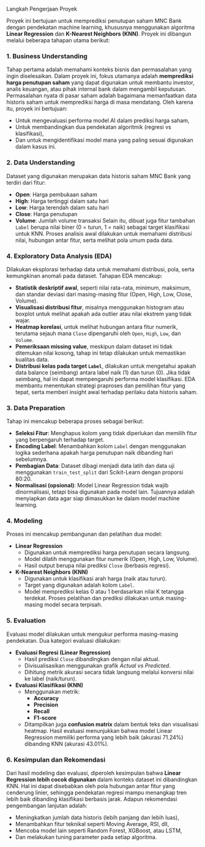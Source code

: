 Langkah Pengerjaan Proyek

Proyek ini bertujuan untuk memprediksi penutupan saham MNC Bank dengan pendekatan machine learning, khususnya menggunakan algoritma **Linear Regression** dan **K-Nearest Neighbors (KNN)**. Proyek ini dibangun melalui beberapa tahapan utama berikut:

### 1. Business Understanding
Tahap pertama adalah memahami konteks bisnis dan permasalahan yang ingin diselesaikan. Dalam proyek ini, fokus utamanya adalah **memprediksi harga penutupan saham** yang dapat digunakan untuk membantu investor, analis keuangan, atau pihak internal bank dalam mengambil keputusan.
Permasalahan nyata di pasar saham adalah bagaimana memanfaatkan data historis saham untuk memprediksi harga di masa mendatang. Oleh karena itu, proyek ini bertujuan:
- Untuk mengevaluasi performa model AI dalam prediksi harga saham,
- Untuk membandingkan dua pendekatan algoritmik (regresi vs klasifikasi),
- Dan untuk mengidentifikasi model mana yang paling sesuai digunakan dalam kasus ini.

### 2. Data Understanding
Dataset yang digunakan merupakan data historis saham MNC Bank yang terdiri dari fitur:
- **Open**: Harga pembukaan saham
- **High**: Harga tertinggi dalam satu hari
- **Low**: Harga terendah dalam satu hari
- **Close**: Harga penutupan
- **Volume**: Jumlah volume transaksi
Selain itu, dibuat juga fitur tambahan `Label` berupa nilai biner (0 = turun, 1 = naik) sebagai target klasifikasi untuk KNN. Proses analisis awal dilakukan untuk memahami distribusi nilai, hubungan antar fitur, serta melihat pola umum pada data.

### 4. Exploratory Data Analysis (EDA)
Dilakukan eksplorasi terhadap data untuk memahami distribusi, pola, serta kemungkinan anomali pada dataset. Tahapan EDA mencakup:
- **Statistik deskriptif awal**, seperti nilai rata-rata, minimum, maksimum, dan standar deviasi dari masing-masing fitur (Open, High, Low, Close, Volume).
- **Visualisasi distribusi fitur**, misalnya menggunakan histogram atau boxplot untuk melihat apakah ada outlier atau nilai ekstrem yang tidak wajar.
- **Heatmap korelasi**, untuk melihat hubungan antara fitur numerik, terutama sejauh mana `Close` dipengaruhi oleh `Open`, `High`, `Low`, dan `Volume`.
- **Pemeriksaan missing value**, meskipun dalam dataset ini tidak ditemukan nilai kosong, tahap ini tetap dilakukan untuk memastikan kualitas data.
- **Distribusi kelas pada target `Label`**, dilakukan untuk mengetahui apakah data balance (seimbang) antara label naik (1) dan turun (0). Jika tidak seimbang, hal ini dapat mempengaruhi performa model klasifikasi.
EDA membantu menentukan strategi praproses dan pemilihan fitur yang tepat, serta memberi insight awal terhadap perilaku data historis saham.

### 3. Data Preparation
Tahap ini mencakup beberapa proses sebagai berikut:
- **Seleksi Fitur**: Menghapus kolom yang tidak diperlukan dan memilih fitur yang berpengaruh terhadap target.
- **Encoding Label**: Menambahkan kolom `Label` dengan menggunakan logika sederhana apakah harga penutupan naik dibanding hari sebelumnya.
- **Pembagian Data**: Dataset dibagi menjadi data latih dan data uji menggunakan `train_test_split` dari Scikit-Learn dengan proporsi 80:20.
- **Normalisasi (opsional)**: Model Linear Regression tidak wajib dinormalisasi, tetapi bisa digunakan pada model lain.
Tujuannya adalah menyiapkan data agar siap dimasukkan ke dalam model machine learning.

### 4. Modeling
Proses ini mencakup pembangunan dan pelatihan dua model:
- **Linear Regression**
  - Digunakan untuk memprediksi harga penutupan secara langsung.
  - Model dilatih menggunakan fitur numerik (Open, High, Low, Volume).
  - Hasil output berupa nilai prediksi `Close` (berbasis regresi).
- **K-Nearest Neighbors (KNN)**
  - Digunakan untuk klasifikasi arah harga (naik atau turun).
  - Target yang digunakan adalah kolom `Label`.
  - Model memprediksi kelas 0 atau 1 berdasarkan nilai K tetangga terdekat.
Proses pelatihan dan prediksi dilakukan untuk masing-masing model secara terpisah.

### 5. Evaluation
Evaluasi model dilakukan untuk mengukur performa masing-masing pendekatan. Dua kategori evaluasi dilakukan:
- **Evaluasi Regresi (Linear Regression)**
  - Hasil prediksi `Close` dibandingkan dengan nilai aktual.
  - Divisualisasikan menggunakan grafik *Actual vs Predicted*.
  - Dihitung metrik akurasi secara tidak langsung melalui konversi nilai ke label (naik/turun).
- **Evaluasi Klasifikasi (KNN)**
  - Menggunakan metrik:
    - **Accuracy**
    - **Precision**
    - **Recall**
    - **F1-score**
  - Ditampilkan juga **confusion matrix** dalam bentuk teks dan visualisasi heatmap.
Hasil evaluasi menunjukkan bahwa model Linear Regression memiliki performa yang lebih baik (akurasi 71.24%) dibanding KNN (akurasi 43.01%).

### 6. Kesimpulan dan Rekomendasi
Dari hasil modeling dan evaluasi, diperoleh kesimpulan bahwa **Linear Regression lebih cocok digunakan** dalam konteks dataset ini dibandingkan KNN. Hal ini dapat disebabkan oleh pola hubungan antar fitur yang cenderung linier, sehingga pendekatan regresi mampu menangkap tren lebih baik dibanding klasifikasi berbasis jarak.
Adapun rekomendasi pengembangan lanjutan adalah:
- Meningkatkan jumlah data historis (lebih panjang dan lebih luas),
- Menambahkan fitur teknikal seperti Moving Average, RSI, dll,
- Mencoba model lain seperti Random Forest, XGBoost, atau LSTM,
- Dan melakukan tuning parameter pada setiap algoritma.


